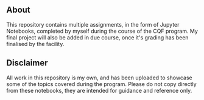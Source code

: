 ## About
This repository contains multiple assignments, in the form of Jupyter Notebooks, completed by myself during the course of the CQF program. My final project will also be added in due course, once it's grading has been finalised by the facility.

## Disclaimer 
All work in this repository is my own, and has been uploaded to showcase some of the topics covered during the program. Please do not copy directly from these notebooks, they are intended for guidance and reference only. 
